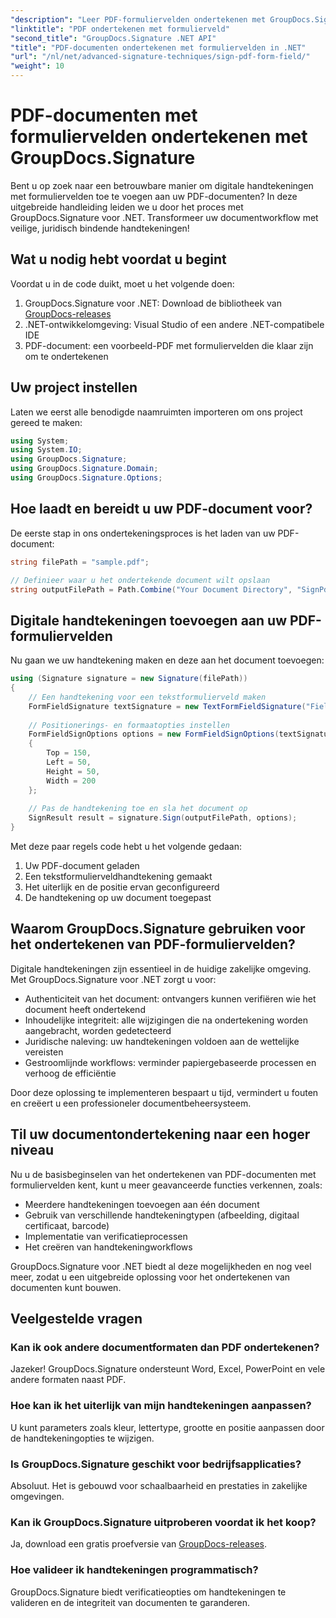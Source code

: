 ```yaml
---
"description": "Leer PDF-formuliervelden ondertekenen met GroupDocs.Signature voor .NET. Creëer veilige, juridisch bindende digitale handtekeningen met deze stapsgewijze tutorial."
"linktitle": "PDF ondertekenen met formulierveld"
"second_title": "GroupDocs.Signature .NET API"
"title": "PDF-documenten ondertekenen met formuliervelden in .NET"
"url": "/nl/net/advanced-signature-techniques/sign-pdf-form-field/"
"weight": 10
---
```


# PDF-documenten met formuliervelden ondertekenen met GroupDocs.Signature

Bent u op zoek naar een betrouwbare manier om digitale handtekeningen met formuliervelden toe te voegen aan uw PDF-documenten? In deze uitgebreide handleiding leiden we u door het proces met GroupDocs.Signature voor .NET. Transformeer uw documentworkflow met veilige, juridisch bindende handtekeningen!

## Wat u nodig hebt voordat u begint

Voordat u in de code duikt, moet u het volgende doen:

1. GroupDocs.Signature voor .NET: Download de bibliotheek van [GroupDocs-releases](https://releases.groupdocs.com/signature/net/)
2. .NET-ontwikkelomgeving: Visual Studio of een andere .NET-compatibele IDE
3. PDF-document: een voorbeeld-PDF met formuliervelden die klaar zijn om te ondertekenen

## Uw project instellen

Laten we eerst alle benodigde naamruimten importeren om ons project gereed te maken:

```csharp
using System;
using System.IO;
using GroupDocs.Signature;
using GroupDocs.Signature.Domain;
using GroupDocs.Signature.Options;
```

## Hoe laadt en bereidt u uw PDF-document voor?

De eerste stap in ons ondertekeningsproces is het laden van uw PDF-document:

```csharp
string filePath = "sample.pdf";

// Definieer waar u het ondertekende document wilt opslaan
string outputFilePath = Path.Combine("Your Document Directory", "SignPdfWithFormField", "SignedWithFormField.pdf");
```

## Digitale handtekeningen toevoegen aan uw PDF-formuliervelden

Nu gaan we uw handtekening maken en deze aan het document toevoegen:

```csharp
using (Signature signature = new Signature(filePath))
{
    // Een handtekening voor een tekstformulierveld maken
    FormFieldSignature textSignature = new TextFormFieldSignature("FieldText", "Value1");
    
    // Positionerings- en formaatopties instellen
    FormFieldSignOptions options = new FormFieldSignOptions(textSignature)
    {
        Top = 150,
        Left = 50,
        Height = 50,
        Width = 200
    };
    
    // Pas de handtekening toe en sla het document op
    SignResult result = signature.Sign(outputFilePath, options);
}
```

Met deze paar regels code hebt u het volgende gedaan:
1. Uw PDF-document geladen
2. Een tekstformulierveldhandtekening gemaakt
3. Het uiterlijk en de positie ervan geconfigureerd
4. De handtekening op uw document toegepast

## Waarom GroupDocs.Signature gebruiken voor het ondertekenen van PDF-formuliervelden?

Digitale handtekeningen zijn essentieel in de huidige zakelijke omgeving. Met GroupDocs.Signature voor .NET zorgt u voor:

- Authenticiteit van het document: ontvangers kunnen verifiëren wie het document heeft ondertekend
- Inhoudelijke integriteit: alle wijzigingen die na ondertekening worden aangebracht, worden gedetecteerd
- Juridische naleving: uw handtekeningen voldoen aan de wettelijke vereisten
- Gestroomlijnde workflows: verminder papiergebaseerde processen en verhoog de efficiëntie

Door deze oplossing te implementeren bespaart u tijd, vermindert u fouten en creëert u een professioneler documentbeheersysteem.

## Til uw documentondertekening naar een hoger niveau

Nu u de basisbeginselen van het ondertekenen van PDF-documenten met formuliervelden kent, kunt u meer geavanceerde functies verkennen, zoals:

- Meerdere handtekeningen toevoegen aan één document
- Gebruik van verschillende handtekeningtypen (afbeelding, digitaal certificaat, barcode)
- Implementatie van verificatieprocessen
- Het creëren van handtekeningworkflows

GroupDocs.Signature voor .NET biedt al deze mogelijkheden en nog veel meer, zodat u een uitgebreide oplossing voor het ondertekenen van documenten kunt bouwen.

## Veelgestelde vragen

### Kan ik ook andere documentformaten dan PDF ondertekenen?
Jazeker! GroupDocs.Signature ondersteunt Word, Excel, PowerPoint en vele andere formaten naast PDF.

### Hoe kan ik het uiterlijk van mijn handtekeningen aanpassen?
U kunt parameters zoals kleur, lettertype, grootte en positie aanpassen door de handtekeningopties te wijzigen.

### Is GroupDocs.Signature geschikt voor bedrijfsapplicaties?
Absoluut. Het is gebouwd voor schaalbaarheid en prestaties in zakelijke omgevingen.

### Kan ik GroupDocs.Signature uitproberen voordat ik het koop?
Ja, download een gratis proefversie van [GroupDocs-releases](https://releases.groupdocs.com/).

### Hoe valideer ik handtekeningen programmatisch?
GroupDocs.Signature biedt verificatieopties om handtekeningen te valideren en de integriteit van documenten te garanderen.